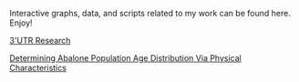 Interactive graphs, data, and scripts related to my work can be found here. Enjoy!

[3'UTR Research](https://alexanderjhoward.github.io/3UTR_Research)

[Determining Abalone Population Age Distribution Via Physical Characteristics](https://alexanderjhoward.github.io/STAT_445_Midterm.html)
